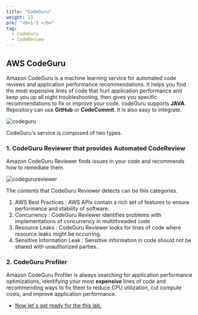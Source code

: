 ```yaml
---
title: "CodeGuru"
weight: 13
pre: "<b>1-3 </b>"
tag:
  - CodeGuru
  - CodeReview
---
```


## AWS CodeGuru

Amazon CodeGuru is a machine learning service for automated code reviews and application performance recommendations. It helps you find the most expensive lines of code that hurt application performance and keep you up all night troubleshooting, then gives you specific recommendations to fix or improve your code. codeGuru supports **JAVA**.
Repository can use **GitHub** or **CodeCommit**. It is also easy to integrate.


![codeguru](/images/codequeility.png)

CodeGuru's service is composed of two types. 

### 1. CodeGuru Reviewer that provides Automated CodeReview
  Amazon CodeGuru Reviewer finds issues in your code and recommends how to remediate them.

  ![codegurureviewer](/images/git-pr-codereviewer.png) 

   The contents that CodeGuru Reviewer detects can be this categories.
  1. AWS Best Practices : AWS APIs contain a rich set of features to ensure performance and stability of software.
  1. Concurrency : CodeGuru Reviewer identifies problems with implementations of concurrency in multithreaded code
  1. Resource Leaks : CodeGuru Reviewer looks for lines of code where resource leaks might be occurring.
  1. Sensitive Information Leak : Sensitive information in code should not be shared with unauthorized parties..

### 2. CodeGuru Profiler

  Amazon CodeGuru Profiler is always searching for application performance optimizations, identifying your most **expensive** lines of code and recommending ways to fix them to reduce CPU utilization, cut compute costs, and improve application performance. 

- [Now let`s get ready for the this lab.](/en/setup/)
